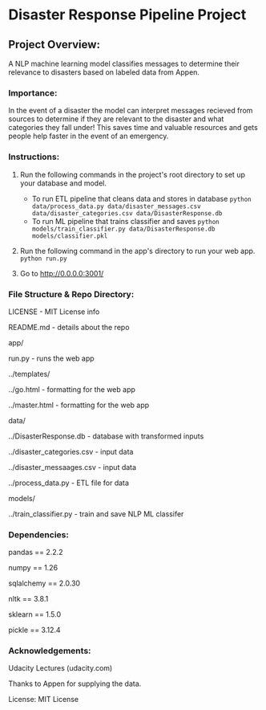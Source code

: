 # Disaster Response Pipeline Project

## Project Overview:
A NLP machine learning model classifies messages to determine their relevance to disasters based on labeled data from Appen.

### Importance:
In the event of a disaster the model can interpret messages recieved from sources to determine if they are relevant to the disaster and what categories they fall under! This saves time and valuable resources and gets people help faster in the event of an emergency.

### Instructions:
1. Run the following commands in the project's root directory to set up your database and model.

    - To run ETL pipeline that cleans data and stores in database
        `python data/process_data.py data/disaster_messages.csv data/disaster_categories.csv data/DisasterResponse.db`
    - To run ML pipeline that trains classifier and saves
        `python models/train_classifier.py data/DisasterResponse.db models/classifier.pkl`

2. Run the following command in the app's directory to run your web app.
    `python run.py`

3. Go to http://0.0.0.0:3001/

### File Structure & Repo Directory:
LICENSE - MIT License info

README.md - details about the repo

app/

run.py - runs the web app

../templates/

../go.html - formatting for the web app

../master.html - formatting for the web app

data/

../DisasterResponse.db - database with transformed inputs

../disaster_categories.csv - input data

../disaster_messaages.csv - input data

../process_data.py - ETL file for data

models/

../train_classifier.py - train and save NLP ML classifer 



### Dependencies:
pandas == 2.2.2

numpy == 1.26

sqlalchemy == 2.0.30

nltk == 3.8.1

sklearn == 1.5.0

pickle == 3.12.4

### Acknowledgements:

Udacity Lectures (udacity.com)

Thanks to Appen for supplying the data.

License: MIT License
